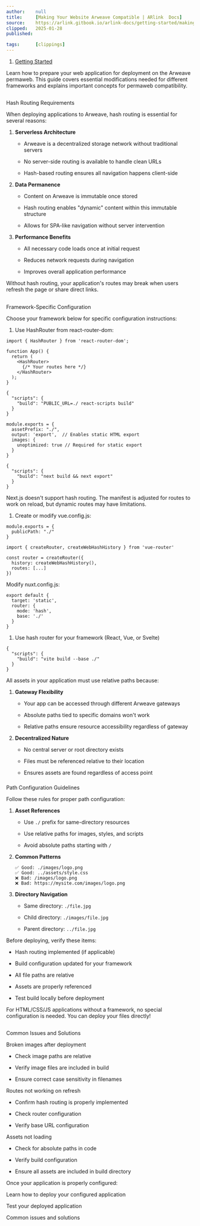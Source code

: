 ```yaml
---
author:    null
title:     [Making Your Website Arweave Compatible | ARlink  Docs]
source:    https://arlink.gitbook.io/arlink-docs/getting-started/making-your-website-arweave-compatible
clipped:   2025-01-28
published: 

tags:      [clippings]
---
```


1.  [Getting Started](https://arlink.gitbook.io/arlink-docs/getting-started)

Learn how to prepare your web application for deployment on the Arweave permaweb. This guide covers essential modifications needed for different frameworks and explains important concepts for permaweb compatibility.

## 

Hash Routing Requirements

When deploying applications to Arweave, hash routing is essential for several reasons:

1.  **Serverless Architecture**
    
    -   Arweave is a decentralized storage network without traditional servers
        
    -   No server-side routing is available to handle clean URLs
        
    -   Hash-based routing ensures all navigation happens client-side
        
    
2.  **Data Permanence**
    
    -   Content on Arweave is immutable once stored
        
    -   Hash routing enables "dynamic" content within this immutable structure
        
    -   Allows for SPA-like navigation without server intervention
        
    
3.  **Performance Benefits**
    
    -   All necessary code loads once at initial request
        
    -   Reduces network requests during navigation
        
    -   Improves overall application performance
        
    

Without hash routing, your application's routes may break when users refresh the page or share direct links.

## 

Framework-Specific Configuration

Choose your framework below for specific configuration instructions:

1.  Use HashRouter from react-router-dom:
    

```
import { HashRouter } from 'react-router-dom';

function App() {
  return (
    <HashRouter>
      {/* Your routes here */}
    </HashRouter>
  );
}
```

```
{
  "scripts": {
    "build": "PUBLIC_URL=./ react-scripts build"
  }
}
```

```
module.exports = {
  assetPrefix: "./",
  output: 'export',  // Enables static HTML export
  images: {
    unoptimized: true // Required for static export
  }
}
```

```
{
  "scripts": {
    "build": "next build && next export"
  }
}
```

Next.js doesn't support hash routing. The manifest is adjusted for routes to work on reload, but dynamic routes may have limitations.

1.  Create or modify vue.config.js:
    

```
module.exports = {
  publicPath: "./"
}
```

```
import { createRouter, createWebHashHistory } from 'vue-router'

const router = createRouter({
  history: createWebHashHistory(),
  routes: [...]
})
```

Modify nuxt.config.js:

```
export default {
  target: 'static',
  router: {
    mode: 'hash',
    base: './'
  }
}
```

1.  Use hash router for your framework (React, Vue, or Svelte)
    

```
{
  "scripts": {
    "build": "vite build --base ./"
  }
}
```

All assets in your application must use relative paths because:

1.  **Gateway Flexibility**
    
    -   Your app can be accessed through different Arweave gateways
        
    -   Absolute paths tied to specific domains won't work
        
    -   Relative paths ensure resource accessibility regardless of gateway
        
    
2.  **Decentralized Nature**
    
    -   No central server or root directory exists
        
    -   Files must be referenced relative to their location
        
    -   Ensures assets are found regardless of access point
        
    

### 

Path Configuration Guidelines

Follow these rules for proper path configuration:

1.  **Asset References**
    
    -   Use `./` prefix for same-directory resources
        
    -   Use relative paths for images, styles, and scripts
        
    -   Avoid absolute paths starting with `/`
        
    
2.  **Common Patterns**
    
    ```
    ✅ Good: ./images/logo.png
    ✅ Good: ../assets/style.css
    ❌ Bad: /images/logo.png
    ❌ Bad: https://mysite.com/images/logo.png
    ```
    
3.  **Directory Navigation**
    
    -   Same directory: `./file.jpg`
        
    -   Child directory: `./images/file.jpg`
        
    -   Parent directory: `../file.jpg`
        
    

Before deploying, verify these items:

-   Hash routing implemented (if applicable)
    
-   Build configuration updated for your framework
    
-   All file paths are relative
    
-   Assets are properly referenced
    
-   Test build locally before deployment
    

For HTML/CSS/JS applications without a framework, no special configuration is needed. You can deploy your files directly!

## 

Common Issues and Solutions

Broken images after deployment[](#broken-images-after-deployment)

-   Check image paths are relative
    
-   Verify image files are included in build
    
-   Ensure correct case sensitivity in filenames
    

Routes not working on refresh[](#routes-not-working-on-refresh)

-   Confirm hash routing is properly implemented
    
-   Check router configuration
    
-   Verify base URL configuration
    

Assets not loading[](#assets-not-loading)

-   Check for absolute paths in code
    
-   Verify build configuration
    
-   Ensure all assets are included in build directory
    

Once your application is properly configured:

Learn how to deploy your configured application

Test your deployed application

Common issues and solutions